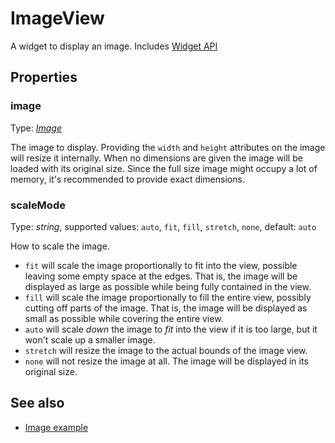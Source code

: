 ---
---
# ImageView
A widget to display an image.
Includes [Widget API](Widget.md)

## Properties
### image
Type: *[Image](../types.md#image)*

The image to display. Providing the `width` and `height` attributes on the image will resize it internally. When no dimensions are given the image will be loaded with its original size. Since the full size image might occupy a lot of memory, it's recommended to provide exact dimensions.
### scaleMode
Type: *string*, supported values: `auto`, `fit`, `fill`, `stretch`, `none`, default: `auto`

How to scale the image.

- `fit` will scale the image proportionally to fit into the view, possible leaving some empty space at the edges. That is, the image will be displayed as large as possible while being fully contained in the view.
- `fill` will scale the image proportionally to fill the entire view, possibly cutting off parts of the image. That is, the image will be displayed as small as possible while covering the entire view.
- `auto` will scale *down* the image to *fit* into the view if it is too large, but it won't scale up a smaller image.
- `stretch` will resize the image to the actual bounds of the image view.
- `none` will not resize the image at all. The image will be displayed in its original size.

## See also
- [Image example](https://github.com/eclipsesource/tabris-js/blob/master/examples/image/image.js)
